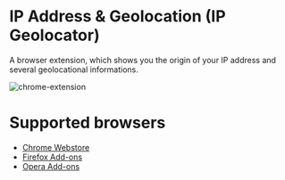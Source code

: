 IP Address & Geolocation (IP Geolocator)
==============================

A browser extension, which shows you the origin of your IP address and several geolocational informations.

![chrome-extension](https://aykutcevik.com/blog/media/chrome-extension-screenshot.png)

Supported browsers
==============================
* [Chrome Webstore](https://chrome.google.com/webstore/detail/ip-geolocator/lfncinhjhjgebfnnblppmbmkgjgifhdf)
* [Firefox Add-ons](https://addons.mozilla.org/de/firefox/addon/ip-geolocator/)
* [Opera Add-ons](https://addons.opera.com/de/extensions/details/ip-address-geolocation/)
